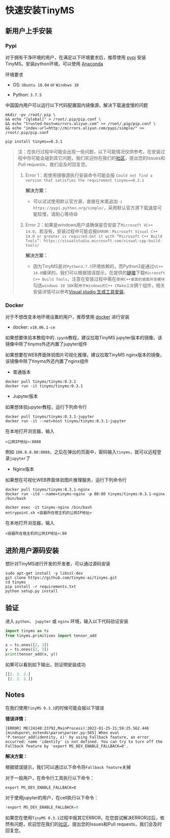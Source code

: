 # 快速安装TinyMS

## 新用户上手安装

### Pypi

对于拥有干净环境的用户，在满足以下环境要求后，推荐使用 [pypi](https://pypi.org/) 安装TinyMS。安装python环境，可以使用 [Anaconda](https://www.anaconda.com/products/individual#Downloads)

环境要求

- OS: `Ubuntu 18.04` or `Windows 10`

- Python: `3.7.5`

中国国内用户可以运行以下代码配置国内镜像源，解决下载速度慢的问题

```shell
mkdir -pv /root/.pip \
&& echo "[global]" > /root/.pip/pip.conf \
&& echo "trusted-host=mirrors.aliyun.com" >> /root/.pip/pip.conf \
&& echo "index-url=http://mirrors.aliyun.com/pypi/simple/" >> /root/.pip/pip.conf
```

```shell
pip install tinyms==0.3.1
```

> 注：在执行过程中可能会出现一些问题，以下可能情况仅供参考。在安装过程中你可能会碰到其它问题，我们欢迎你在我们的[社区](https://github.com/tinyms-ai/tinyms)，提出您的Issues和Pull requests，我们会及时回复您。
>
> 1. Error 1：若使用镜像源执行安装命令可能会报 `Could not find a version that satisfies the requirement tinyms==0.3.1`
>
>    **解决方案：**
>
>    - 可以试试使用默认官方源，直接在末尾追加`-i https://pypi.python.org/simple/`，采用默认官方源下载速度可能较慢，请耐心等待:smile:
>
> 2. Error 2：如果是windows用户请确保是否安装了`Microsoft VC++ 14.0`，若没有，安装过程中可能会报`ERROR：Microsoft Visual C++ 14.0 or greater is required.Get it with “Microsoft C++ Build  Tools”: https://visualstudio.microsoft.com/visual-cpp-build-tools/`
>
>    **解决方案：**
>
>    - 因为TinyMS是对`Python3.7.5`环境依赖的，而Python3是通过`VC++ 14.0`编译的。我们可以根据错误提示，在提供的[链接](https://visualstudio.microsoft.com/visual-cpp-build-tools/ )下载`Microsoft C++ Build Tools`，注意在安装过程中需在`使用C++桌面的桌面开发模块`勾选`windows 10 SDK`和`用于Windows的C++ CMake工具`俩个组件，相关安装详情可以参考[Visual studio 生成工具安装]( https://docs.microsoft.com/zh-cn/archive/blogs/c/visual-studio-%E7%94%9F%E6%88%90%E5%B7%A5%E5%85%B7%E4%BB%8B%E7%BB%8D)。

### Docker

对于不想改变本地环境设置的用户，推荐使用 [docker](https://www.docker.com/) 进行安装

- docker: `v18.06.1-ce`

如果想要体验本教程中的`.ipynb`教程，建议拉取TinyMS jupyter版本的镜像，该镜像中除了tinyms外还内置了jupyter组件

如果想要在WEB界面体验图片可视化推理，建议拉取TinyMS nginx版本的镜像，该镜像中除了tinyms外还内置了nginx组件

* 普通版本

```shell
docker pull tinyms/tinyms:0.3.1
docker run -it tinyms/tinyms:0.3.1
```

* Jupyter版本

如果想体验jupyter教程，运行下列命令行

```shell
docker pull tinyms/tinyms:0.3.1-jupyter
docker run -it --net=host tinyms/tinyms:0.3.1-jupyter
```

在本地打开浏览器，输入

```
<公网IP地址>:8888
```

例如 `188.8.8.88:8888`，之后在弹出的页面中，密码输入`tinyms`，就可以远程登录`jupyter`了

* Nginx版本

如果想在可视化WEB界面体验图片推理服务，运行下列命令行

```shell
docker pull tinyms/tinyms:0.3.1-nginx
docker run -itd --name=tinyms-nginx -p 80:80 tinyms/tinyms:0.3.1-nginx /bin/bash

docker exec -it tinyms-nginx /bin/bash
entrypoint.sh <容器所在宿主机的公网IP地址>
```

在本地打开浏览器，输入

```
<容器所在宿主机的公网IP地址>:80
```

## 进阶用户源码安装

想针对TinyMS进行开发的开发者，可以通过源码安装

```shell
sudo apt-get install -y libssl-dev
git clone https://github.com/tinyms-ai/tinyms.git
cd tinyms
pip install -r requirements.txt
python setup.py install
```

## 验证

进入 `python`、 `jupyter` 或 `nginx` 环境，输入以下代码验证安装

```python
import tinyms as ts
from tinyms.primitives import tensor_add

x = ts.ones([2, 3])
y = ts.ones([2, 3])
print(tensor_add(x, y))
```

如果可以看到如下输出，则证明安装成功

```python
[[2. 2. 2.]
 [2. 2. 2.]]
```

## Notes

在我们使用`TinyMS 0.3.1`的时候可能会报以下错误

**错误详情：**

```
[ERROR] ME(24148:23792,MainProcess):2022-01-25-21:59:25.562.448 [mindspore\_extends\parse\parser.py:565] When eval 'P.tensor_add(identity, x)' by using Fallback feature, an error occurred: name 'identity' is not defined. You can try to turn off the Fallback feature by 'export MS_DEV_ENABLE_FALLBACK=0'.
```

**解决方案：**

根据错误提示，我们可以通过以下命令将`Fallback feature`关掉

对于一般用户，在命令行工具执行以下命令：

```shell
export MS_DEV_ENABLE_FALLBACK=0
```

对于使用jupyter的用户，在cell执行以下命令：

```python
!export MS_DEV_ENABLE_FALLBACK=0
```

如果您在使用`TinyMS 0.3.1`过程中报其它ERROR，在您尝试解决ERROR过后，依然有问题，欢迎您在我们的[社区](https://github.com/tinyms-ai/tinyms)，提出您的Issues和Pull requests，我们会及时回复您。

